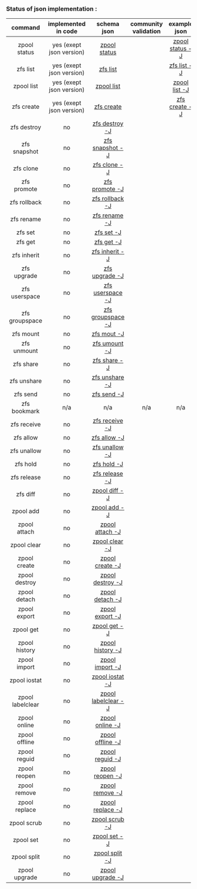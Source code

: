 ### Status of json implementation :

| command 	    	| implemented in code               	|                                               schema json                                                 | community validation  |	example json                                                                                            |   example ldjson                                                                                          |
| :---------------: |:-------------------------------------:|:-----------------------------------------------------------------------------------------------------:    | :--------------------:|:---------------------------------------------------------------------------------------------------------:|:--------------------------------------------------------------------------------------------------------: |
| zpool status  	|			yes	(exept json version)	| [zpool status ](https://github.com/Alyseo/zfs/blob/json/json/schemav1.0/schema-zpool-status.md)           |						|[zpool status -J](https://github.com/Alyseo/zfs/blob/json/json/samples/zpool_status.json.md)       		|[zpool status -j](https://github.com/Alyseo/zfs/blob/json/json/samples/zpool_status.ldjson.md)                     |
| zfs list      	|			yes	(exept json version)	| [zfs list ](https://github.com/Alyseo/zfs/blob/json/json/schemav1.0/schema-zfs-list.md)  			        |						|[zfs list -J](https://github.com/Alyseo/zfs/blob/json/json/samples/zfs_list.json.md)		            	|[zfs list -j](https://github.com/Alyseo/zfs/blob/json/json/samples/zfs_list.ldjson.md)                             |
| zpool list    	|			yes	(exept json version)	| [zpool list ](https://github.com/Alyseo/zfs/blob/json/json/schemav1.0/schema-zpool-list.md)		        |						|[zpool list -J](https://github.com/Alyseo/zfs/blob/json/json/samples/zpool_list.json.md)		        	|[zpool list -j](https://github.com/Alyseo/zfs/blob/json/json/samples/zpool_list.ldjson.md)                         |
|zfs create     	|			yes	(exept json version)	| [zfs create](https://github.com/Alyseo/zfs/blob/json/json/schemav1.0/schema-zfs-create.md)		        |						|[zfs create -J](https://github.com/Alyseo/zfs/blob/json/json/samples/zfs_create.json.md)	        		|[zfs create -j](https://github.com/Alyseo/zfs/blob/json/json/samples/zfs_create.ldjson.md)                         |
|zfs destroy		|   		no                  		| [zfs destroy -J](https://github.com/Alyseo/zfs/tree/json/json/schemav1.0/schema_zfs_destroy.md)           |                   	|                                                                                                        	|                                                                                                                   |
|zfs snapshot		|			no	                		| [zfs snapshot -J](https://github.com/Alyseo/zfs/blob/json/json/schemav1.0/schema-zfs-snapshot.md)	        |						|                                                                                                        	|                                                                                                                   |
|zfs clone			|			no	                		| [zfs clone -J](https://github.com/Alyseo/zfs/blob/json/json/schemav1.0/schema-zfs-clone.md)   	        |						|		                                                                                                	|                                                                                                                   |
|zfs promote		|			no                 			| [zfs promote -J](https://github.com/Alyseo/zfs/blob/json/json/schemav1.0/schema-zfs-promote.md)           |						|		                                                                                                	|                                                                                                                   |
|zfs rollback		|			no              			| [zfs rollback -J ](https://github.com/Alyseo/zfs/blob/json/json/schemav1.0/schema-zfs-rollback.md)        |						|		                                                                                                	|                                                                                                                   |
|zfs rename 		|			no              			| [zfs rename -J](https://github.com/Alyseo/zfs/blob/json/json/schemav1.0/schema-zfs-rename.md)             |						|		                                                                                                	|                                                                                                                   |
|zfs set			|			no                 			| [zfs set -J ](https://github.com/Alyseo/zfs/blob/json/json/schemav1.0/schema-zfs-set.md)                  |						|		                                                                                                	|                                                                                                                   |
|zfs get 			|			no              			| [zfs get -J ](https://github.com/Alyseo/zfs/blob/json/json/schemav1.0/schema-zfs-get.md)  		        |						|		                                                                                                	|                                                                                                                   |
|zfs inherit		|			no	                		| [zfs inherit -J ](https://github.com/Alyseo/zfs/blob/json/json/schemav1.0/schema-zfs-inherit.md)	        |						|		                                                                                                	|                                                                                                                   |
|zfs upgrade		|			no	                		| [zfs upgrade -J ](https://github.com/Alyseo/zfs/blob/json/json/schemav1.0/schema-zfs-upgrade.md) 	        |						|		                                                                                                	|                                                                                                                   |
|zfs userspace		|			no	                		| [zfs userspace -J ](https://github.com/Alyseo/zfs/blob/json/json/schemav1.0/schema-zfs-userspace.md)      |						|		                                                                                                	|                                                                                                                   |
|zfs groupspace		|			no	                		| [zfs groupspace -J ](https://github.com/Alyseo/zfs/blob/json/json/schemav1.0/schema-zfs-groupspace.md)    |						|		                                                                                                	|                                                                                                                   |
|zfs mount			|			no              			| [zfs mout -J ](https://github.com/Alyseo/zfs/blob/json/json/schemav1.0/schema-zfs-mount.md)               |						|		                                                                                                	|                                                                                                                   |
|zfs unmount		|			no	                		| [zfs umount -J ](https://github.com/Alyseo/zfs/blob/json/json/schemav1.0/schema-zfs-umount.md)            |						|		                                                                                                	|                                                                                                                   |
|zfs share			|			no	                		| [zfs share -J ](https://github.com/Alyseo/zfs/blob/json/json/schemav1.0/schema-zfs-share.md)  	        |						|		                                                                                                	|                                                                                                                   |
|zfs unshare		|			no	                		| [zfs unshare -J ](https://github.com/Alyseo/zfs/blob/json/json/schemav1.0/schema-zfs-unshare.md)	        |						|		                                                                                                	|                                                                                                                   |
|zfs send			|			no	                		| [zfs send -J ](https://github.com/Alyseo/zfs/blob/json/json/schemav1.0/schema-zfs-send.md)                |						|		                                                                                                	|                                                                                                                   |
|zfs bookmark		|			n/a	                		|                                                n/a                                   				        |			n/a			|		                   n/a                                                                             	|                              n/a                                                                                     |
|zfs receive		|			no	                		| [zfs receive -J ](https://github.com/Alyseo/zfs/blob/json/json/schemav1.0/schema-zfs-receive.md)          |						|		                                                                                                	|                                                                                                                   |
|zfs allow			|			no	                		| [zfs allow -J ](https://github.com/Alyseo/zfs/blob/json/json/schemav1.0/schema-zfs-allow.md)	            |						|		                                                                                                	|                                                                                                                   |
|zfs unallow		|			no	                		| [zfs unallow -J ](https://github.com/Alyseo/zfs/blob/json/json/schemav1.0/schema-zfs-unallow.md)	        |						|		                                                                                                	|                                                                                                                   |
|zfs hold			|			no			                | [zfs hold -J ](https://github.com/Alyseo/zfs/blob/json/json/schemav1.0/schema-zfs-hold.md)                |						|		                                                                                                	|                                                                                                                   |
|zfs release		|			no			                | [zfs release -J ](https://github.com/Alyseo/zfs/blob/json/json/schemav1.0/schema-zfs-release.md)          |						|		                                                                                                	|                                                                                                                   |
|zfs diff			|			no			                | [zpool diff -J ](https://github.com/Alyseo/zfs/blob/json/json/schemav1.0/schema-zfs-diff.md)              |						|		                                                                                                	|                                                                                                                   |
|zpool add 			|			no			                | [zpool add -J ](https://github.com/Alyseo/zfs/blob/json/json/schemav1.0/schema-zpool-add.md)              |						|		                                                                                                	|                                                                                                                   |
|zpool attach		|			no			                | [zpool attach -J ](https://github.com/Alyseo/zfs/blob/json/json/schemav1.0/schema-zool-attach.md)         |						|		                                                                                                	|                                                                                                                   |
|zpool clear		|			no			                | [zpool clear -J ](https://github.com/Alyseo/zfs/blob/json/json/schemav1.0/schema-zpool-clear.md)          |						|		                                                                                                	|                                                                                                                   |
|zpool create		|			no	                		| [zpool create -J ](https://github.com/Alyseo/zfs/blob/json/json/schemav1.0/schema-zpool-create.md)        |  						|		                                                                                                	|                                                                                                                   |
|zpool destroy		|			no		                	| [zpool destroy -J ](https://github.com/Alyseo/zfs/blob/json/json/schemav1.0/schema-zpool-destroy.md)      |  						|		                                                                                                	|                                                                                                                   |
|zpool detach		|			no	                		| [zpool detach -J ](https://github.com/Alyseo/zfs/blob/json/json/schemav1.0/schema-zpool-detach.md)        |						|		                                                                                                	|                                                                                                                   |
|zpool export		|			no		                	| [zpool export -J ](https://github.com/Alyseo/zfs/blob/json/json/schemav1.0/schema-zpool-export.md)    	|						|		                                                                                                	|                                                                                                                   |
|zpool get			|			no		                	| [zpool get -J ](https://github.com/Alyseo/zfs/blob/json/json/schemav1.0/schema-zpool-get.md)          	|						|		                                                                                                	|                                                                                                                   |
|zpool history		|			no		                	| [zpool history -J ](https://github.com/Alyseo/zfs/blob/json/json/schemav1.0/schema-zpool-history.md)  	|						|		                                                                                                	|                                                                                                                   |
|zpool import		|			no		                	| [zpool import -J ](https://github.com/Alyseo/zfs/blob/json/json/schemav1.0/schema-zpool-import.md)        |						|		                                                                                                	|                                                                                                                   |
|zpool iostat		|			no		                	| [zpool iostat -J ](https://github.com/Alyseo/zfs/blob/json/json/schemav1.0/schema-zpool-iostat.md)    	|						|		                                                                                                	|                                                                                                                   |
|zpool labelclear	|			no		                	| [zpool labelclear -J](https://github.com/Alyseo/zfs/blob/json/json/schemav1.0/schema-zpool-labelclear.md) |						|		                                                                                                	|                                                                                                                   |
|zpool online		|			no		                	| [zpool online -J ](https://github.com/Alyseo/zfs/blob/json/json/schemav1.0/schema-zpool-online.md)        |						|		                                                                                                	|                                                                                                                   |
|zpool offline		|			no		                	| [zpool offline -J ](https://github.com/Alyseo/zfs/blob/json/json/schemav1.0/schema-zpool-offline.md)      |						|		                                                                                                	|                                                                                                                   |
|zpool reguid		|			no		                	| [zpool reguid -J ](https://github.com/Alyseo/zfs/blob/json/json/schemav1.0/schema-zpool-reguid.md)        |						|		                                                                                                	|                                                                                                                   |
|zpool reopen		|			no	                		| [zpool reopen -J ](https://github.com/Alyseo/zfs/blob/json/json/schemav1.0/schema-zpool-reopen.md)        |						|		                                                                                                	|                                                                                                                   |
|zpool remove		|			no	                		| [zpool remove -J ](https://github.com/Alyseo/zfs/blob/json/json/schemav1.0/schema-zpool-remove.md)        |						|		                                                                                                	|                                                                                                                   |
|zpool replace		|			no	                		| [zpool replace -J ](https://github.com/Alyseo/zfs/blob/json/json/schemav1.0/schema-zpool-replace.md)      |						|		                                                                                                	|                                                                                                                   |
|zpool scrub		|			no                          | [zpool scrub -J ](https://github.com/Alyseo/zfs/blob/json/json/schemav1.0/schema-zpool-scrub.md)          |						|		                                                                                                	|                                                                                                                   |
|zpool set			|			no	                		| [zpool set -J ](https://github.com/Alyseo/zfs/blob/json/json/schemav1.0/schema-zpool-set.md)              |  						|		                                                                                                    |                                                                                                                   |
|zpool split		|			no	                		| [zpool split -J ](https://github.com/Alyseo/zfs/blob/json/json/schemav1.0/schema-zpool-split.md)          |						|		                                                                                                	|                                                                                                                   |
|zpool upgrade		|			no	                		| [zpool upgrade -J ](https://github.com/Alyseo/zfs/blob/json/json/schemav1.0/schema-zpool-upgrade.md)      |	   					|		                                                                                                	|                                                                                                                   |